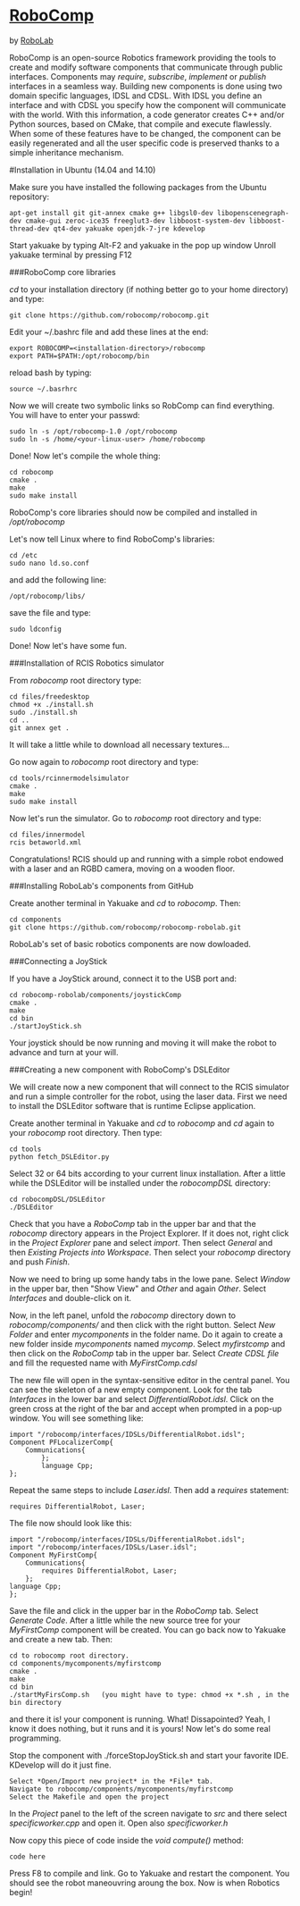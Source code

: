 [RoboComp](http://robocomp.net)
===============================

by [RoboLab](http://robolab.unex.es)

RoboComp is an open-source Robotics framework providing the tools to create and modify software components that communicate through public interfaces. Components may *require*, *subscribe*, *implement* or *publish*
interfaces in a seamless way. Building new components is done using two domain specific languages, IDSL and CDSL. With IDSL you define an interface and with CDSL you specify how the component will communicate with the world. With this information, a code generator creates C++ and/or Python sources, based on CMake, that compile and execute flawlessly. When some of these features have to be changed, the component can be easily regenerated and all the user specific code is preserved thanks to a simple inheritance mechanism.

#Installation in Ubuntu (14.04 and 14.10)

Make sure you have installed the following packages from the Ubuntu repository:

    apt-get install git git-annex cmake g++ libgsl0-dev libopenscenegraph-dev cmake-gui zeroc-ice35 freeglut3-dev libboost-system-dev libboost-thread-dev qt4-dev yakuake openjdk-7-jre kdevelop
    
Start yakuake by typing Alt-F2 and yakuake in the pop up window
Unroll yakuake terminal by pressing F12
    
###RoboComp core libraries

*cd* to your installation directory (if nothing better go to your home directory) and type:

    git clone https://github.com/robocomp/robocomp.git

Edit your ~/.bashrc file and add these lines at the end:

    export ROBOCOMP=<installation-directory>/robocomp
    export PATH=$PATH:/opt/robocomp/bin
   
reload bash by typing: 

    source ~/.basrhrc

Now we will create two symbolic links so RobComp can find everything. You will have to enter your passwd:

    sudo ln -s /opt/robocomp-1.0 /opt/robocomp
    sudo ln -s /home/<your-linux-user> /home/robocomp 

Done! Now let's compile the whole thing:

    cd robocomp
    cmake .
    make
    sudo make install
    
RoboComp's core libraries should now be compiled and installed in */opt/robocomp*

Let's now tell Linux where to find RoboComp's libraries:

    cd /etc
    sudo nano ld.so.conf

and add the following line:

    /opt/robocomp/libs/
   
save the file and type:

    sudo ldconfig

Done! Now let's have some fun.

###Installation of RCIS Robotics simulator

From *robocomp* root directory type:

    cd files/freedesktop
    chmod +x ./install.sh
    sudo ./install.sh
    cd ..
    git annex get .
    
It will take a little while to download all necessary textures...

Go now again to *robocomp* root directory and type:

    cd tools/rcinnermodelsimulator
    cmake .
    make
    sudo make install

Now let's run the simulator. Go to *robocomp* root directory and type:

    cd files/innermodel
    rcis betaworld.xml
    
Congratulations! RCIS should up and running with a simple robot endowed with a laser and an RGBD camera, moving on a wooden floor.
 
###Installing RoboLab's components from GitHub

Create another terminal in Yakuake and *cd* to *robocomp*. Then:

    cd components
    git clone https://github.com/robocomp/robocomp-robolab.git
    
RoboLab's set of basic robotics components are now dowloaded. 

###Connecting a JoyStick

If you have a JoyStick around, connect it to the USB port and:

    cd robocomp-robolab/components/joystickComp
    cmake .
    make
    cd bin
    ./startJoyStick.sh 
    
Your joystick should be now running and moving it will make the robot to advance and turn at your will.

###Creating a new component with RoboComp's DSLEditor
    
We will create now a new component that will connect to the RCIS simulator and run a simple controller for the robot, using the laser data. First we need to install the DSLEditor software that is runtime Eclipse application. 

Create another terminal in Yakuake and *cd* to *robocomp* and *cd* again to your *robocomp* root directory. Then type:

    cd tools
    python fetch_DSLEditor.py
    
Select 32 or 64 bits according to your current linux installation. After a little while the DSLEditor will be installed under the *robocompDSL* directory:

    cd robocompDSL/DSLEditor
    ./DSLEditor
    
Check that you have a *RoboComp* tab in the upper bar and that the *robocomp* directory appears in the Project Explorer. If it does not, right click in the *Project Explorer* pane and select *import*. Then select *General* and then *Existing Projects into Workspace*. Then select your *robocomp* directory and push *Finish*. 

Now we need to bring up some handy tabs in the lowe pane. Select *Window* in the upper bar, then "Show View" and *Other* and again *Other*. Select *Interfaces* and double-click on it.

Now, in the left panel, unfold the *robocomp* directory down to *robocomp/components/* and then click with the right button. Select *New Folder* and enter *mycomponents* in the folder name. Do it again to create a new folder inside *mycomponents* named *mycomp*. Select *myfirstcomp* and then click on the *RoboComp* tab in the upper bar. Select *Create CDSL file* and fill the requested name with *MyFirstComp.cdsl*
    
The new file will open in the syntax-sensitive editor in the central panel. You can see the skeleton of a new empty component. Look for the tab *Interfaces* in the lower bar and select *DifferentialRobot.idsl*. Click on the green cross at the right of the bar and accept when prompted in a pop-up window. You will see something like:

    import "/robocomp/interfaces/IDSLs/DifferentialRobot.idsl";
    Component PFLocalizerComp{
        Communications{
            };
            language Cpp;
    };

Repeat the same steps to include *Laser.idsl*. Then add a *requires* statement:

    requires DifferentialRobot, Laser;

The file now should look like this:

    import "/robocomp/interfaces/IDSLs/DifferentialRobot.idsl";
    import "/robocomp/interfaces/IDSLs/Laser.idsl";
    Component MyFirstComp{
        Communications{
            requires DifferentialRobot, Laser;
        };
    language Cpp;
    };

Save the file and click in the upper bar in the *RoboComp* tab. Select *Generate Code*. After a little while the new source tree for your *MyFirstComp* component will be created. You can go back now to Yakuake and create a new tab. Then:

    cd to robocomp root directory.
    cd components/mycomponents/myfirstcomp
    cmake .
    make
    cd bin
    ./startMyFirsComp.sh   (you might have to type: chmod +x *.sh , in the bin directory
    
and there it is! your component is running. What! Dissapointed? Yeah, I know it does nothing, but it runs and it is yours! Now let's do some real programming.

Stop the component with ./forceStopJoyStick.sh and start your favorite IDE. KDevelop will do it just fine. 

    Select *Open/Import new project* in the *File* tab. 
    Navigate to robocomp/components/mycomponents/myfirstcomp
    Select the Makefile and open the project
    
In the *Project* panel to the left of the screen navigate to *src* and there select *specificworker.cpp* and open it. Open also *specificworker.h*

Now copy this piece of code inside the *void compute()* method:

    code here
    
Press F8 to compile and link. Go to Yakuake and restart the component. You should see the robot maneouvring aroung the box. Now is when Robotics begin!



    


    
    
    



